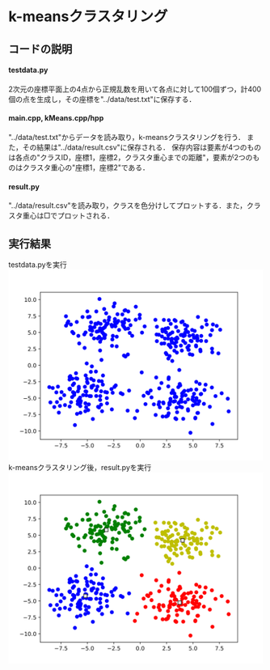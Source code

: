 # k-meansクラスタリング
## コードの説明
#### testdata.py
2次元の座標平面上の4点から正規乱数を用いて各点に対して100個ずつ，計400個の点を生成し，その座標を"../data/test.txt"に保存する．
#### main.cpp, kMeans.cpp/hpp
"../data/test.txt"からデータを読み取り，k-meansクラスタリングを行う．
また，その結果は"../data/result.csv"に保存される．
保存内容は要素が4つのものは各点の"クラスID，座標1，座標2，クラスタ重心までの距離"，要素が2つのものはクラスタ重心の"座標1，座標2"である．
#### result.py
"../data/result.csv"を読み取り，クラスを色分けしてプロットする．また，クラスタ重心は□でプロットされる．

## 実行結果
testdata.pyを実行
![test](img/test.svg)
k-meansクラスタリング後，result.pyを実行
![test](img/result.svg)
